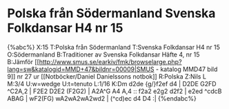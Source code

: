# Polska från Södermanland Svenska Folkdansar H4 nr 15

{%abc%}
X:15
T:Polska från Södermanland
T:Svenska Folkdansar H4 nr 15
O:Södermanland
B:Traditioner av Svenska Folkdansar Häfte 4, nr 15
B:Jämför [[http://www.smus.se/earkiv/fmk/browselarge.php?lang=sw&katalogid=MMD+47&bildnr=00009|SMUS - katalog MMD47 bild 9]] nr 27 ur [[Notböcker/Daniel Danielssons notbok]]
R:Polska
Z:Nils L
M:3/4
U:w=wedge
U:t=tenuto
L:1/16
K:Dm
d2de {g/}f2ef d4 | D2DE G2FD ^C2A,2 | F2E2 D2E2 (F2G2) | A2A^G A4 A,4 ::
f2a2 e2g2 d2f2 | e2ed ^cdcB ABAG | wF2(FG) wA2wA2wA2wd2 | (^cd)ec d4 D4 :|
{%endabc%}
